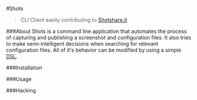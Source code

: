 #Shots
> CLI Client easily contributing to [Shotshare.it](http://shotshare.it)

###About
Shots is a command line application that automates the process of capturing and
publishing a screenshot and configuration files. It also tries to make 
semi-intelligent decisions when searching for relevant configuration files. All
of it's behavior can be modified by using a simple
[DSL](http://en.wikipedia.org/wiki/Domain-specific_language).

###Installation

###Usage

###Hacking
